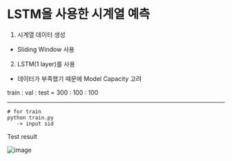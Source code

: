 # LSTM을 사용한 시계열 예측

1. 시계열 데이터 생성
  * Sliding Window 사용
2. LSTM(1 layer)를 사용
  * 데이터가 부족했기 때문에 Model Capacity 고려

train : val : test = 300 : 100 : 100
___
```
# for train
python train.py
   -> input sid
```


Test result

![image](https://user-images.githubusercontent.com/87609200/220369538-a835ad5a-bc99-45f8-830b-52049c5ea766.png)


